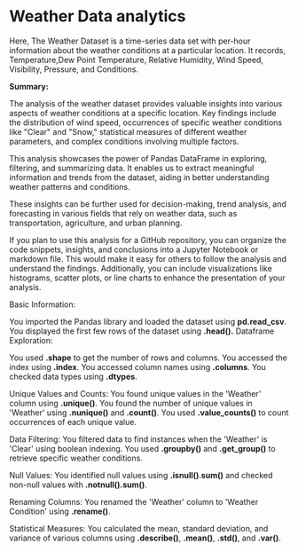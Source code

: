 # Weather Data analytics

Here, The Weather Dataset is a time-series data set with per-hour information about the weather conditions at a particular location. It records, Temperature,Dew Point Temperature, Relative Humidity, Wind Speed, Visibility, Pressure, and Conditions.


**Summary:**

The analysis of the weather dataset provides valuable insights into various aspects of weather conditions at a specific location. Key findings include the distribution of wind speed, occurrences of specific weather conditions like "Clear" and "Snow," statistical measures of different weather parameters, and complex conditions involving multiple factors.

This analysis showcases the power of Pandas DataFrame in exploring, filtering, and summarizing data. It enables us to extract meaningful information and trends from the dataset, aiding in better understanding weather patterns and conditions.

These insights can be further used for decision-making, trend analysis, and forecasting in various fields that rely on weather data, such as transportation, agriculture, and urban planning.

If you plan to use this analysis for a GitHub repository, you can organize the code snippets, insights, and conclusions into a Jupyter Notebook or markdown file. This would make it easy for others to follow the analysis and understand the findings. Additionally, you can include visualizations like histograms, scatter plots, or line charts to enhance the presentation of your analysis.



Basic Information:

You imported the Pandas library and loaded the dataset using **pd.read_csv**.
You displayed the first few rows of the dataset using **.head().**
Dataframe Exploration:

You used **.shape** to get the number of rows and columns.
You accessed the index using **.index**.
You accessed column names using **.columns**.
You checked data types using **.dtypes**.

Unique Values and Counts:
You found unique values in the 'Weather' column using **.unique()**.
You found the number of unique values in 'Weather' using **.nunique()** and **.count()**.
You used **.value_counts()** to count occurrences of each unique value.

Data Filtering:
You filtered data to find instances when the 'Weather' is 'Clear' using boolean indexing.
You used **.groupby()** and **.get_group()** to retrieve specific weather conditions.

Null Values:
You identified null values using **.isnull()**.**sum()** and checked non-null values with **.notnull().sum()**.

Renaming Columns:
You renamed the 'Weather' column to 'Weather Condition' using **.rename()**.

Statistical Measures:
You calculated the mean, standard deviation, and variance of various columns using **.describe()**, **.mean()**, **.std()**, and **.var()**.

